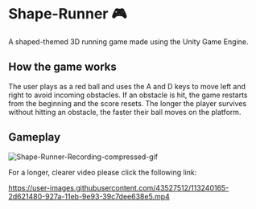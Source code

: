 # Shape-Runner 🎮 
A shaped-themed 3D running game made using the Unity Game Engine. 


## How the game works
The user plays as a red ball and uses the A and D keys to move left and right to avoid incoming obstacles. If an obstacle is hit, the game restarts from the beginning and the score resets. The longer the player survives without hitting an obstacle, the faster their ball moves on the platform. 

## Gameplay

![Shape-Runner-Recording-compressed-gif](https://user-images.githubusercontent.com/43527512/113241121-09073780-927c-11eb-851f-e6b851454c51.gif)
            

For a longer, clearer video please click the following link:

https://user-images.githubusercontent.com/43527512/113240165-2d621480-927a-11eb-9e93-39c7dee638e5.mp4





